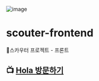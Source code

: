 ![image](https://user-images.githubusercontent.com/79893048/210140903-44abeb6c-88d2-4047-90ec-1a26d404ddb6.png)
<br>
# scouter-frontend
🤭스카우터 프로젝트 - 프론트


## 📺 [Hola 방문하기](https://dongju-na.github.io/scouter-frontend/)
